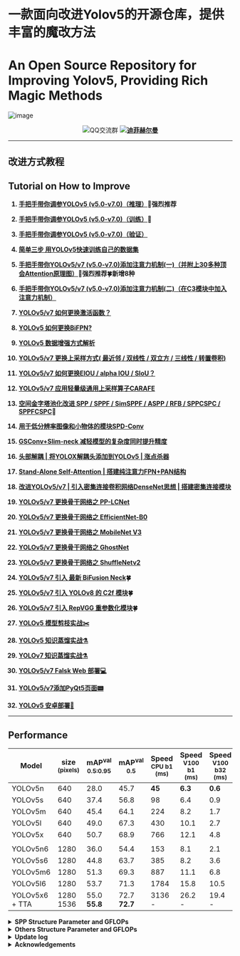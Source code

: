 # 一款面向改进Yolov5的开源仓库，提供丰富的魔改方法
# An Open Source Repository for Improving Yolov5, Providing Rich Magic Methods


![image](https://user-images.githubusercontent.com/58406737/202331524-d57da9d4-bc93-492a-be05-4f5f4dcc9aab.png)


<div align="center">       <img src="https://img.shields.io/badge/QQ%E4%BA%A4%E6%B5%81%E7%BE%A4-750560739-blue"
                        alt="QQ交流群">
                    <b><a href="https://github.com/WangQvQ/Yolov5_Magic">
                            <img src="https://img.shields.io/badge/%E8%BF%AA%E8%8F%B2%E8%B5%AB%E5%B0%94%E6%9B%BC-YOLO%20Magic-critical"
                                alt="迪菲赫尔曼">
                        </a>
</center></div>



-----

## 改进方式教程
## Tutorial on How to Improve


1. [手把手带你调参YOLOv5 (v5.0-v7.0)（推理）](http://t.csdn.cn/lalqs)🌟强烈推荐

2. [手把手带你调参YOLOv5 (v5.0-v7.0)（训练）](http://t.csdn.cn/YCQ3K)🚀

3. [手把手带你调参YOLOv5 (v5.0-v7.0)（验证）](http://t.csdn.cn/NmnCz)

4. [简单三步 用YOLOv5快速训练自己的数据集](http://t.csdn.cn/dw9Ry)

5. [手把手带你YOLOv5/v7 (v5.0-v7.0)添加注意力机制(一)（并附上30多种顶会Attention原理图）](http://t.csdn.cn/YupOX)🌟强烈推荐🍀新增8种

6. [手把手带你YOLOv5/v7 (v5.0-v7.0)添加注意力机制(二)（在C3模块中加入注意力机制）](http://t.csdn.cn/nz8WT)

7. [YOLOv5/v7 如何更换激活函数？](http://t.csdn.cn/8UcSs)

8. [YOLOv5 如何更换BiFPN? ](http://t.csdn.cn/7wzQv)

9. [YOLOv5 数据增强方式解析](http://t.csdn.cn/cGpDO)

10. [YOLOv5/v7 更换上采样方式( 最近邻 / 双线性 / 双立方 / 三线性 / 转置卷积)](http://t.csdn.cn/vbaec)

11. [YOLOv5/v7 如何更换EIOU / alpha IOU / SIoU？](http://t.csdn.cn/1Fgll)

12. [YOLOv5/v7 应用轻量级通用上采样算子CARAFE](http://t.csdn.cn/4lj50)

13. [空间金字塔池化改进 SPP / SPPF / SimSPPF / ASPP / RFB / SPPCSPC / SPPFCSPC](http://t.csdn.cn/IAq5X)🚀

14. [用于低分辨率图像和小物体的模块SPD-Conv](http://t.csdn.cn/NJRUA)

15. [GSConv+Slim-neck 减轻模型的复杂度同时提升精度](http://t.csdn.cn/wzRi0)

16. [头部解耦 | 将YOLOX解耦头添加到YOLOv5 | 涨点杀器](http://t.csdn.cn/tIPgX)

17. [Stand-Alone Self-Attention | 搭建纯注意力FPN+PAN结构](http://t.csdn.cn/v2Xni)

18. [改进YOLOv5/v7 | 引入密集连接卷积网络DenseNet思想 | 搭建密集连接模块](http://t.csdn.cn/yq3qD)
19. [YOLOv5/v7 更换骨干网络之 PP-LCNet](http://t.csdn.cn/8vV0D)
20. [YOLOv5/v7 更换骨干网络之 EfficientNet-B0](http://t.csdn.cn/5iNl3)
21. [YOLOv5/v7 更换骨干网络之 MobileNet V3](http://t.csdn.cn/aXR9g)
22. [YOLOv5/v7 更换骨干网络之 GhostNet](http://t.csdn.cn/qR7Go)
23. [YOLOv5/v7 更换骨干网络之 ShuffleNetv2](http://t.csdn.cn/eEJRh)
24. [YOLOv5/v7 引入 最新 BiFusion Neck](http://t.csdn.cn/nXjj1)🍀
25. [YOLOv5/v7 引入 YOLOv8 的 C2f 模块](http://t.csdn.cn/VCZ3n)🍀
26. [YOLOv5/v7 引入 RepVGG 重参数化模块](http://t.csdn.cn/ZfZBb)🍀
27. [YOLOv5 模型剪枝实战✂️](http://t.csdn.cn/KgvsB)
19. [YOLOv5 知识蒸馏实战⚗️](http://t.csdn.cn/nJYLj)
20. [YOLOv7 知识蒸馏实战⚗️](http://t.csdn.cn/upFwG)
21. [YOLOv5/v7 Falsk Web 部署💻](https://yolov5.blog.csdn.net/article/details/128787333)
22. [YOLOv5/v7添加PyQt5页面📟](https://yolov5.blog.csdn.net/article/details/128787333)
23. [YOLOv5 安卓部署📱](https://yolov5.blog.csdn.net/article/details/127610833) 
------



## Performance
| Model                                                                                                | size<br><sup>(pixels) | mAP<sup>val<br>0.5:0.95 | mAP<sup>val<br>0.5 | Speed<br><sup>CPU b1<br>(ms) | Speed<br><sup>V100 b1<br>(ms) | Speed<br><sup>V100 b32<br>(ms) | params<br><sup>(M) | FLOPs<br><sup>@640 (B) | Weights
|------------------------------------------------------------------------------------------------------|-----------------------|-------------------------|--------------------|------------------------------|-------------------------------|--------------------------------|--------------------|------------------------|------------------------|
| YOLOv5n                   | 640                   | 28.0                    | 45.7               | **45**                       | **6.3**                       | **0.6**                        | **1.9**            | **4.5**                | [YOLOv5n](https://github.com/ultralytics/yolov5/releases/download/v6.1/yolov5n.pt)
| YOLOv5s                   | 640                   | 37.4                    | 56.8               | 98                           | 6.4                           | 0.9                            | 7.2                | 16.5                   | [YOLOv5s](https://github.com/ultralytics/yolov5/releases/download/v6.1/yolov5s.pt)
| YOLOv5m                   | 640                   | 45.4                    | 64.1               | 224                          | 8.2                           | 1.7                            | 21.2               | 49.0                   | [YOLOv5m](https://github.com/ultralytics/yolov5/releases/download/v6.1/yolov5m.pt)
| YOLOv5l                   | 640                   | 49.0                    | 67.3               | 430                          | 10.1                          | 2.7                            | 46.5               | 109.1                  | [YOLOv5l](https://github.com/ultralytics/yolov5/releases/download/v6.1/yolov5l.pt)
| YOLOv5x                   | 640                   | 50.7                    | 68.9               | 766                          | 12.1                          | 4.8                            | 86.7               | 205.7                  | [YOLOv5x](https://github.com/ultralytics/yolov5/releases/download/v6.1/yolov5x.pt)
|                                                                                                      |                       |                         |                    |                              |                               |                                |                    |                        |
| YOLOv5n6                 | 1280                  | 36.0                    | 54.4               | 153                          | 8.1                           | 2.1                            | 3.2                | 4.6                    |[YOLOv5n6](https://github.com/ultralytics/yolov5/releases/download/v6.1/yolov5n6.pt)
| YOLOv5s6                 | 1280                  | 44.8                    | 63.7               | 385                          | 8.2                           | 3.6                            | 12.6               | 16.8                   |[YOLOv5s6](https://github.com/ultralytics/yolov5/releases/download/v6.1/yolov5s6.pt)
| YOLOv5m6                 | 1280                  | 51.3                    | 69.3               | 887                          | 11.1                          | 6.8                            | 35.7               | 50.0                   |[YOLOv5m6](https://github.com/ultralytics/yolov5/releases/download/v6.1/yolov5m6.pt)
| YOLOv5l6                 | 1280                  | 53.7                    | 71.3               | 1784                         | 15.8                          | 10.5                           | 76.8               | 111.4                  |[YOLOv5l6](https://github.com/ultralytics/yolov5/releases/download/v6.1/yolov5l6.pt)
| YOLOv5x6<br>+ TTA | 1280<br>1536          | 55.0<br>**55.8**        | 72.7<br>**72.7**   | 3136<br>-                    | 26.2<br>-                     | 19.4<br>-                      | 140.7<br>-         | 209.8<br>-             |[YOLOv5x6](https://github.com/ultralytics/yolov5/releases/download/v6.1/yolov5x6.pt)

              
 <details><summary> <b>SPP Structure Parameter and GFLOPs</b> </summary>
 
| Model         | 参数量(parameters) | 计算量(GFLOPs) |
| ------------- | ------------------ | -------------- |
| SPP           | 7225885            | 16.5           |
| SPPF          | 7235389            | 16.5           |
| SimSPPF       | 7235389            | 16.5           |
| ASPP          | 15485725           | 23.1           |
| BasicRFB      | 7895421            | 17.1           |
| SPPCSPC       | 13663549           | 21.7           |
| SPPCSPC_group | 8355133            | 17.4           |

</details>

<details><summary> <b>Others Structure Parameter and GFLOPs</b> </summary>

| Model         | 参数量(parameters) | 计算量(GFLOPs) |
| ------------- | ------------------ | -------------- |
| TransposeConv upsampling| 7241917            | 16.6           |
| InceptionConv | 7233597            | 16.2           |
| BiFPN         | 7384006            | 17.2           |
| ShuffleNetv2  | 3844193            | 8.1            |
| CARAFE        | 7369445            | 17.0           |
</details>




<details><summary> <b>Update log</b> </summary>
2022.8.22 yolo.py Add Chinese annotations🍀

2022.8.24 Add Demo of Pyqt page🍀
</details>

<details><summary> <b>Acknowledgements</b> </summary>
https://github.com/ultralytics/yolov5
</details>
